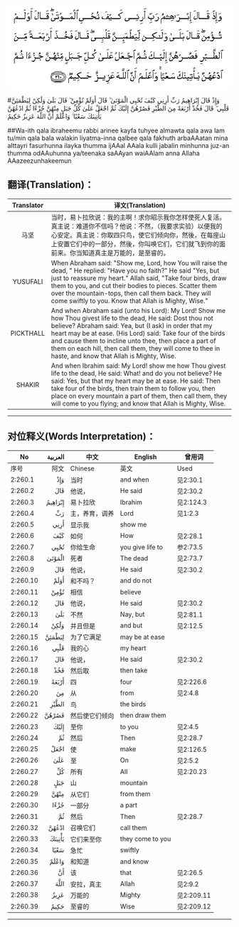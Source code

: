 ![002:260](images/002_260.gif)

#وَإِذْ قَالَ إِبْرَاهِيمُ رَبِّ أَرِنِي كَيْفَ تُحْيِي الْمَوْتَىٰ ۖ قَالَ أَوَلَمْ تُؤْمِنْ ۖ قَالَ بَلَىٰ وَلَٰكِنْ لِيَطْمَئِنَّ قَلْبِي ۖ قَالَ فَخُذْ أَرْبَعَةً مِنَ الطَّيْرِ فَصُرْهُنَّ إِلَيْكَ ثُمَّ اجْعَلْ عَلَىٰ كُلِّ جَبَلٍ مِنْهُنَّ جُزْءًا ثُمَّ ادْعُهُنَّ يَأْتِينَكَ سَعْيًا ۚ وَاعْلَمْ أَنَّ اللَّهَ عَزِيزٌ حَكِيمٌ 

##Wa-ith qala ibraheemu rabbi arinee kayfa tuhyee almawta qala awa lam tu/min qala bala walakin liyatma-inna qalbee qala fakhuth arbaAAatan mina alttayri fasurhunna ilayka thumma ijAAal AAala kulli jabalin minhunna juz-an thumma odAAuhunna ya/teenaka saAAyan waiAAlam anna Allaha AAazeezunhakeemun 

## 翻译(Translation)：

| Translator | 译文(Translation)                                            |
| :--------: | ------------------------------------------------------------ |
|    马坚    | 当时，易卜拉欣说：我的主啊！求你昭示我你怎样使死人复活。真主说：难道你不信吗？他说：不然，（我要求实验）以便我的心安定。真主说：你取四只鸟，使它们倾向你，然後，在每座山上安置它们中的一部分，然後，你叫唤它们，它们就飞到你的面前来。你当知道真主是万能的，是至睿的。 |
|  YUSUFALI  | When Abraham said: "Show me, Lord, how You will raise the dead, " He replied: "Have you no faith?" He said "Yes, but just to reassure my heart." Allah said, "Take four birds, draw them to you, and cut their bodies to pieces. Scatter them over the mountain-tops, then call them back. They will come swiftly to you. Know that Allah is Mighty, Wise." |
| PICKTHALL  | And when Abraham said (unto his Lord): My Lord! Show me how Thou givest life to the dead, He said: Dost thou not believe? Abraham said: Yea, but (I ask) in order that my heart may be at ease. (His Lord) said: Take four of the birds and cause them to incline unto thee, then place a part of them on each hill, then call them, they will come to thee in haste, and know that Allah is Mighty, Wise. |
|   SHAKIR   | And when Ibrahim said: My Lord! show me how Thou givest life to the dead, He said: What! and do you not believe? He said: Yes, but that my heart may be at ease. He said: Then take four of the birds, then train them to follow you, then place on every mountain a part of them, then call them, they will come to you flying; and know that Allah is Mighty, Wise. |

---

## 对位释义(Words Interpretation)：

| No   | العربية | 中文    | English | 曾用词 |
| ---- | ------: | ------- | ------- | ------ |
| 序号 |    阿文 | Chinese | 英文    | Used   |
| 2:260.1  | وَإِذْ     | 当时           | and when         | 见2:30.1   |
| 2:260.2  | قَالَ     | 他说，         | He said          | 见2:30.2   |
| 2:260.3  | إِبْرَاهِيمُ | 易卜拉欣       | Ibrahim          | 见2:124.3  |
| 2:260.4  | رَبِّ      | 主，养育，调养 | Lord             | 见1:2.3    |
| 2:260.5  | أَرِنِي    | 显示我         | show me          |            |
| 2:260.6  | كَيْفَ     | 如何           | How              | 见2:28.1   |
| 2:260.7  | تُحْيِي    | 你给生命       | you give life to | 参2:73.5   |
| 2:260.8  | الْمَوْتَىٰ  | 死者           | The dead         | 见2:73.7   |
| 2:260.9  | قَالَ     | 他说，         | He said          | 见2:30.2   |
| 2:260.10 | أَوَلَمْ    | 和不吗？       | and do not       |            |
| 2:260.11 | تُؤْمِنْ    | 相信           | believe          |            |
| 2:260.12 | قَالَ     | 他说，         | He said          | 见2:30.2   |
| 2:260.13 | بَلَىٰ     | 不然           | Nay, but         | 见2:81.1   |
| 2:260.14 | وَلَٰكِنْ    | 并且但是       | and but          | 见2:12.5   |
| 2:260.15 | لِيَطْمَئِنَّ  | 为了它满足     | may be at ease   |            |
| 2:260.16 | قَلْبِي    | 我的心         | my heart         |            |
| 2:260.17 | قَالَ     | 他说，         | He said          | 见2:30.2   |
| 2:260.18 | فَخُذْ     | 然后取         | then take        |            |
| 2:260.19 | أَرْبَعَةً   | 四             | four             | 见2:226.6  |
| 2:260.20 | مِنَ      | 从             | from             | 见2:4.8    |
| 2:260.21 | الطَّيْرِ   | 鸟             | the birds        |            |
| 2:260.22 | فَصُرْهُنَّ   | 然后使它们倾向 | then draw them   |            |
| 2:260.23 | إِلَيْكَ    | 至你           | to you           | 见2:4.5    |
| 2:260.24 | ثُمَّ      | 然后           | Then             | 见2:28.7   |
| 2:260.25 | اجْعَلْ    | 使             | make             | 见2:126.5  |
| 2:260.26 | عَلَىٰ     | 至             | On               | 见2:5.2    |
| 2:260.27 | كُلِّ      | 所有           | All              | 见2:20.23  |
| 2:260.28 | جَبَلٍ     | 山             | mountain         |            |
| 2:260.29 | مِنْهُنَّ    | 从它们         | from them        |            |
| 2:260.30 | جُزْءًا    | 一部分         | a part           |            |
| 2:260.31 | ثُمَّ      | 然后           | Then             | 见2:28.7   |
| 2:260.32 | ادْعُهُنَّ   | 召唤它们       | call them        |            |
| 2:260.33 | يَأْتِينَكَ  | 它们来至你     | they come to you |            |
| 2:260.34 | سَعْيًا    | 急忙           | swiftly          |            |
| 2:260.35 | وَاعْلَمْ   | 和知道         | and know         |            |
| 2:260.36 | أَنَّ      | 该             | that             | 见2:26.5   |
| 2:260.37 | اللَّهَ    | 安拉，真主     | Allah            | 见2:9.2 |
| 2:260.38 | عَزِيزٌ    | 万能的         | Mighty           | 见2:209.11 |
| 2:260.39 | حَكِيمٌ    | 至睿的         | Wise             | 见2:209.12 |

---

